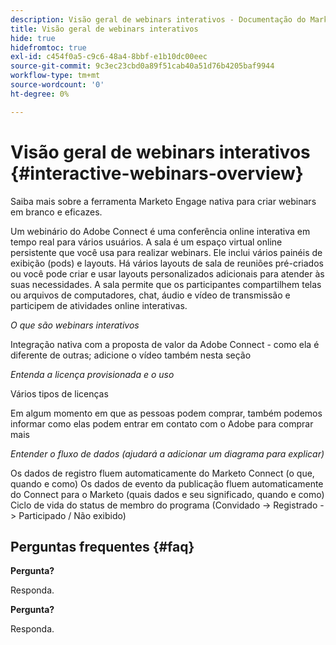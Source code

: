 ```yaml
---
description: Visão geral de webinars interativos - Documentação do Marketo - Documentação do produto
title: Visão geral de webinars interativos
hide: true
hidefromtoc: true
exl-id: c454f0a5-c9c6-48a4-8bbf-e1b10dc00eec
source-git-commit: 9c3ec23cbd0a89f51cab40a51d76b4205baf9944
workflow-type: tm+mt
source-wordcount: '0'
ht-degree: 0%

---
```


# Visão geral de webinars interativos {#interactive-webinars-overview}

Saiba mais sobre a ferramenta Marketo Engage nativa para criar webinars em branco e eficazes.

Um webinário do Adobe Connect é uma conferência online interativa em tempo real para vários usuários. A sala é um espaço virtual online persistente que você usa para realizar webinars. Ele inclui vários painéis de exibição (pods) e layouts. Há vários layouts de sala de reuniões pré-criados ou você pode criar e usar layouts personalizados adicionais para atender às suas necessidades. A sala permite que os participantes compartilhem telas ou arquivos de computadores, chat, áudio e vídeo de transmissão e participem de atividades online interativas.

_O que são webinars interativos_

Integração nativa com a proposta de valor da Adobe Connect - como ela é diferente de outras; adicione o vídeo também nesta seção

_Entenda a licença provisionada e o uso_

Vários tipos de licenças

Em algum momento em que as pessoas podem comprar, também podemos informar como elas podem entrar em contato com o Adobe para comprar mais

_Entender o fluxo de dados (ajudará a adicionar um diagrama para explicar)_

Os dados de registro fluem automaticamente do Marketo Connect (o que, quando e como) Os dados de evento da publicação fluem automaticamente do Connect para o Marketo (quais dados e seu significado, quando e como) Ciclo de vida do status de membro do programa (Convidado -> Registrado -> Participado / Não exibido)

## Perguntas frequentes {#faq}

**Pergunta?**

Responda.

**Pergunta?**

Responda.
